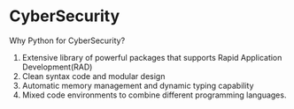 # CyberSecurity

Why Python for CyberSecurity?

1. Extensive library of powerful packages that supports Rapid Application
  Development(RAD)
2. Clean syntax code and modular design
3. Automatic memory management and dynamic typing capability
4. Mixed code environments to combine different programming languages.


